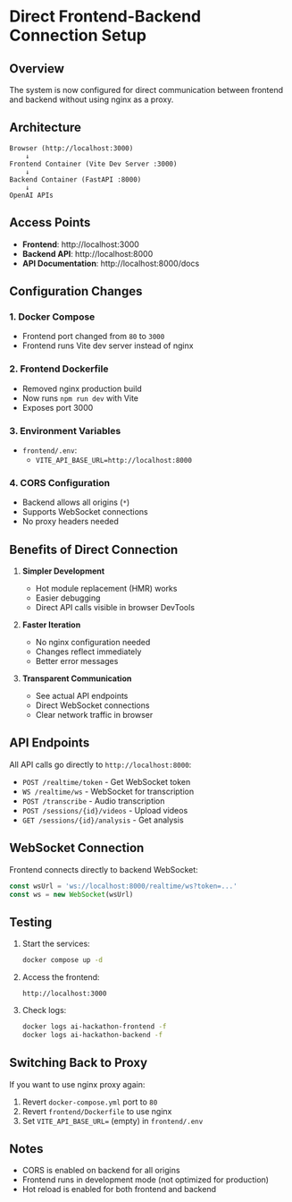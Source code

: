 # Direct Frontend-Backend Connection Setup

## Overview
The system is now configured for direct communication between frontend and backend without using nginx as a proxy.

## Architecture

```
Browser (http://localhost:3000)
    ↓
Frontend Container (Vite Dev Server :3000)
    ↓
Backend Container (FastAPI :8000)
    ↓
OpenAI APIs
```

## Access Points

- **Frontend**: http://localhost:3000
- **Backend API**: http://localhost:8000
- **API Documentation**: http://localhost:8000/docs

## Configuration Changes

### 1. Docker Compose
- Frontend port changed from `80` to `3000`
- Frontend runs Vite dev server instead of nginx

### 2. Frontend Dockerfile
- Removed nginx production build
- Now runs `npm run dev` with Vite
- Exposes port 3000

### 3. Environment Variables
- `frontend/.env`:
  - `VITE_API_BASE_URL=http://localhost:8000`
  
### 4. CORS Configuration
- Backend allows all origins (`*`)
- Supports WebSocket connections
- No proxy headers needed

## Benefits of Direct Connection

1. **Simpler Development**
   - Hot module replacement (HMR) works
   - Easier debugging
   - Direct API calls visible in browser DevTools

2. **Faster Iteration**
   - No nginx configuration needed
   - Changes reflect immediately
   - Better error messages

3. **Transparent Communication**
   - See actual API endpoints
   - Direct WebSocket connections
   - Clear network traffic in browser

## API Endpoints

All API calls go directly to `http://localhost:8000`:

- `POST /realtime/token` - Get WebSocket token
- `WS /realtime/ws` - WebSocket for transcription
- `POST /transcribe` - Audio transcription
- `POST /sessions/{id}/videos` - Upload videos
- `GET /sessions/{id}/analysis` - Get analysis

## WebSocket Connection

Frontend connects directly to backend WebSocket:
```javascript
const wsUrl = 'ws://localhost:8000/realtime/ws?token=...'
const ws = new WebSocket(wsUrl)
```

## Testing

1. Start the services:
   ```bash
   docker compose up -d
   ```

2. Access the frontend:
   ```
   http://localhost:3000
   ```

3. Check logs:
   ```bash
   docker logs ai-hackathon-frontend -f
   docker logs ai-hackathon-backend -f
   ```

## Switching Back to Proxy

If you want to use nginx proxy again:
1. Revert `docker-compose.yml` port to `80`
2. Revert `frontend/Dockerfile` to use nginx
3. Set `VITE_API_BASE_URL=` (empty) in `frontend/.env`

## Notes

- CORS is enabled on backend for all origins
- Frontend runs in development mode (not optimized for production)
- Hot reload is enabled for both frontend and backend
